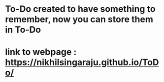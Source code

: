 # To-Do created to have something to remember, now you can store them in To-Do
# link to webpage : https://nikhilsingaraju.github.io/ToDo/
